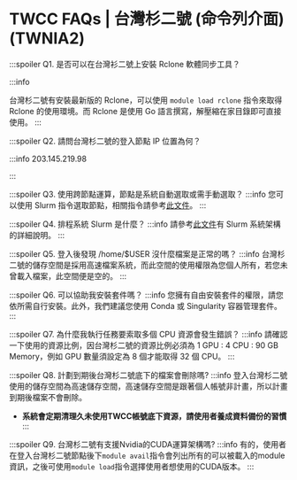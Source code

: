 # TWCC FAQs | 台灣杉二號 (命令列介面) (TWNIA2)

:::spoiler Q1. 是否可以在台灣衫二號上安裝 Rclone 軟體同步工具？

:::info

台灣杉二號有安裝最新版的 Rclone，可以使用 `module load rclone` 指令來取得 Rclone 的使用環境。而 Rclone 是使用 Go 語言撰寫，解壓縮在家目錄即可直接使用。 
:::

:::spoiler Q2. 請問台灣杉二號的登入節點 IP 位置為何？ 

:::info
203.145.219.98

:::

:::spoiler Q3. 使用跨節點運算，節點是系統自動選取或需手動選取？
:::info
您可以使用 Slurm 指令選取節點，相關指令請參考[<ins>此文件</ins>](https://www.twcc.ai/doc?page=hpc_cli#6-Slurm%E6%8C%87%E4%BB%A4)。
:::

:::spoiler Q4. 排程系統 Slurm 是什麼？
:::info
請參考[<ins>此文件</ins>](https://man.twcc.ai/@twccdocs/B15nJXe-B#Slurm-%E5%9F%BA%E6%9C%AC%E8%AA%AA%E6%98%8E)有 Slurm 系統架構的詳細說明。
:::

:::spoiler Q5. 登入後發現 /home/$USER 沒什麼檔案是正常的嗎？
:::info
台灣杉二號的儲存空間是採用高速檔案系統，而此空間的使用權限為您個人所有，若您未曾載入檔案，此空間便是空的。
:::

:::spoiler Q6. 可以協助我安裝套件嗎？
:::info
您擁有自由安裝套件的權限，請您依所需自行安裝。此外，我們建議您使用 Conda 或 Singularity 容器管理套件。
:::

:::spoiler Q7. 為什麼我執行任務要索取多個 CPU 資源會發生錯誤？
:::info
請確認一下使用的資源比例，因台灣杉二號的資源比例必須為 1 GPU : 4 CPU : 90 GB Memory，例如 GPU 數量須設定為 8 個才能取得 32 個 CPU。
:::

:::spoiler Q8. 計劃到期後台灣杉二號底下的檔案會刪除嗎?
:::info
登入台灣杉二號使用的儲存空間為高速儲存空間，高速儲存空間是跟著個人帳號非計畫，所以計畫到期後檔案不會刪除。
- **系統會定期清理久未使用TWCC帳號底下資源，請使用者養成資料備份的習慣**
:::

:::spoiler Q9. 台灣杉二號有支援Nvidia的CUDA運算架構嗎?
:::info
有的，使用者在登入台灣杉二號節點後下`module avail`指令會列出所有的可以被載入的module資訊，之後可使用`module load`指令選擇使用者想使用的CUDA版本。
:::
